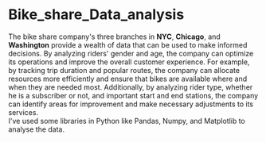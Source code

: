 # Bike_share_Data_analysis
The bike share company's three branches in **NYC**, **Chicago**, and **Washington** provide a wealth of data that can be used to make informed decisions. By analyzing riders' gender and age, the company can optimize its operations and improve the overall customer experience. For example, by tracking trip duration and popular routes, the company can allocate resources more efficiently and ensure that bikes are available where and when they are needed most. Additionally, by analyzing rider type, whether he is a subscriber or not, and important start and end stations, the company can identify areas for improvement and make necessary adjustments to its services.</br>
I've used some libraries in Python like Pandas, Numpy, and Matplotlib to analyse the data.
